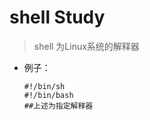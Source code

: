 # shell    Study

> shell 为Linux系统的解释器

- 例子：

  ```shell
  #!/bin/sh
  #!/bin/bash
  ##上述为指定解释器
  
  ```

  